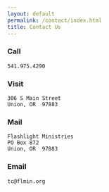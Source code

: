 ```yaml
---
layout: default
permalink: /contact/index.html
title: Contact Us
---
```


### Call

    541.975.4290

### Visit

    306 S Main Street
    Union, OR  97883

### Mail

    Flashlight Ministries
    PO Box 872
    Union, OR  97883

### Email

    tc@flmin.org
